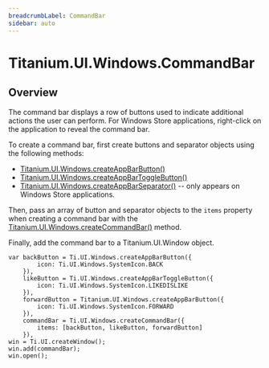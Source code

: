 ```yaml
---
breadcrumbLabel: CommandBar
sidebar: auto
---
```


# Titanium.UI.Windows.CommandBar

<ProxySummary/>

## Overview

The command bar displays a row of buttons used to indicate additional actions the user can
perform. For Windows Store applications, right-click on the application to reveal the command
bar.

To create a command bar, first create buttons and separator objects using the following methods:

  * [Titanium.UI.Windows.createAppBarButton()](Titanium.UI.Windows.createAppBarButton)
  * [Titanium.UI.Windows.createAppBarToggleButton()](Titanium.UI.Windows.createAppBarToggleButton)
  * [Titanium.UI.Windows.createAppBarSeparator()](Titanium.UI.Windows.createAppBarSeparator) --
    only appears on Windows Store applications.

Then, pass an array of button and separator objects to the `items` property when creating a
command bar with the [Titanium.UI.Windows.createCommandBar()](Titanium.UI.Windows.createCommandBar)
method.

Finally, add the command bar to a Titanium.UI.Window object.

    var backButton = Ti.UI.Windows.createAppBarButton({
            icon: Ti.UI.Windows.SystemIcon.BACK
        }),
        likeButton = Ti.UI.Windows.createAppBarToggleButton({
            icon: Ti.UI.Windows.SystemIcon.LIKEDISLIKE
        }),
        forwardButton = Titanium.UI.Windows.createAppBarButton({
            icon: Ti.UI.Windows.SystemIcon.FORWARD
        }),
        commandBar = Ti.UI.Windows.createCommandBar({
            items: [backButton, likeButton, forwardButton]
        }),
    win = Ti.UI.createWindow();
    win.add(commandBar);
    win.open();

<ApiDocs/>
